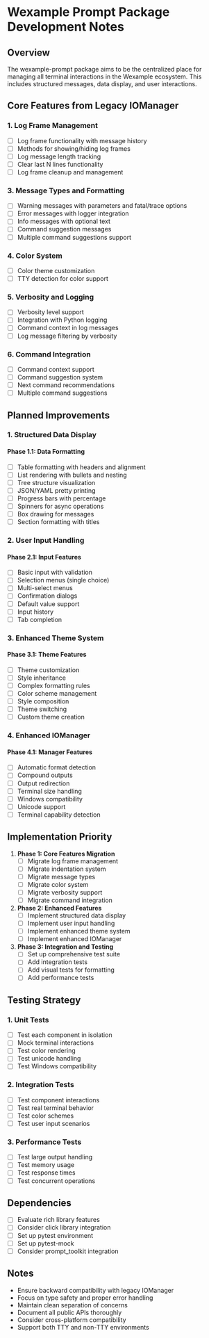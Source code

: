 # Wexample Prompt Package Development Notes

## Overview
The wexample-prompt package aims to be the centralized place for managing all terminal interactions in the Wexample ecosystem. This includes structured messages, data display, and user interactions.

## Core Features from Legacy IOManager

### 1. Log Frame Management
- [ ] Log frame functionality with message history
- [ ] Methods for showing/hiding log frames
- [ ] Log message length tracking
- [ ] Clear last N lines functionality
- [ ] Log frame cleanup and management

### 3. Message Types and Formatting
- [ ] Warning messages with parameters and fatal/trace options
- [ ] Error messages with logger integration
- [ ] Info messages with optional text
- [ ] Command suggestion messages
- [ ] Multiple command suggestions support

### 4. Color System
- [ ] Color theme customization
- [ ] TTY detection for color support

### 5. Verbosity and Logging
- [ ] Verbosity level support
- [ ] Integration with Python logging
- [ ] Command context in log messages
- [ ] Log message filtering by verbosity

### 6. Command Integration
- [ ] Command context support
- [ ] Command suggestion system
- [ ] Next command recommendations
- [ ] Multiple command suggestions

## Planned Improvements

### 1. Structured Data Display

#### Phase 1.1: Data Formatting
- [ ] Table formatting with headers and alignment
- [ ] List rendering with bullets and nesting
- [ ] Tree structure visualization
- [ ] JSON/YAML pretty printing
- [ ] Progress bars with percentage
- [ ] Spinners for async operations
- [ ] Box drawing for messages
- [ ] Section formatting with titles

### 2. User Input Handling

#### Phase 2.1: Input Features
- [ ] Basic input with validation
- [ ] Selection menus (single choice)
- [ ] Multi-select menus
- [ ] Confirmation dialogs
- [ ] Default value support
- [ ] Input history
- [ ] Tab completion

### 3. Enhanced Theme System

#### Phase 3.1: Theme Features
- [ ] Theme customization
- [ ] Style inheritance
- [ ] Complex formatting rules
- [ ] Color scheme management
- [ ] Style composition
- [ ] Theme switching
- [ ] Custom theme creation

### 4. Enhanced IOManager

#### Phase 4.1: Manager Features
- [ ] Automatic format detection
- [ ] Compound outputs
- [ ] Output redirection
- [ ] Terminal size handling
- [ ] Windows compatibility
- [ ] Unicode support
- [ ] Terminal capability detection

## Implementation Priority

1. **Phase 1: Core Features Migration**
   - [ ] Migrate log frame management
   - [ ] Migrate indentation system
   - [ ] Migrate message types
   - [ ] Migrate color system
   - [ ] Migrate verbosity support
   - [ ] Migrate command integration

2. **Phase 2: Enhanced Features**
   - [ ] Implement structured data display
   - [ ] Implement user input handling
   - [ ] Implement enhanced theme system
   - [ ] Implement enhanced IOManager

3. **Phase 3: Integration and Testing**
   - [ ] Set up comprehensive test suite
   - [ ] Add integration tests
   - [ ] Add visual tests for formatting
   - [ ] Add performance tests

## Testing Strategy

### 1. Unit Tests
- [ ] Test each component in isolation
- [ ] Mock terminal interactions
- [ ] Test color rendering
- [ ] Test unicode handling
- [ ] Test Windows compatibility

### 2. Integration Tests
- [ ] Test component interactions
- [ ] Test real terminal behavior
- [ ] Test color schemes
- [ ] Test user input scenarios

### 3. Performance Tests
- [ ] Test large output handling
- [ ] Test memory usage
- [ ] Test response times
- [ ] Test concurrent operations

## Dependencies
- [ ] Evaluate rich library features
- [ ] Consider click library integration
- [ ] Set up pytest environment
- [ ] Set up pytest-mock
- [ ] Consider prompt_toolkit integration

## Notes
- Ensure backward compatibility with legacy IOManager
- Focus on type safety and proper error handling
- Maintain clean separation of concerns
- Document all public APIs thoroughly
- Consider cross-platform compatibility
- Support both TTY and non-TTY environments